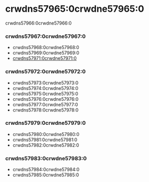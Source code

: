 # crwdns57965:0crwdne57965:0

crwdns57966:0crwdne57966:0

### crwdns57967:0crwdne57967:0

* crwdns57968:0crwdne57968:0
* crwdns57969:0crwdne57969:0
* [crwdns57971:0crwdne57971:0](crwdns57970:0crwdne57970:0)

### crwdns57972:0crwdne57972:0

* crwdns57973:0crwdne57973:0
* crwdns57974:0crwdne57974:0
* crwdns57975:0crwdne57975:0
* crwdns57976:0crwdne57976:0
* crwdns57977:0crwdne57977:0
* crwdns57978:0crwdne57978:0

### crwdns57979:0crwdne57979:0

* crwdns57980:0crwdne57980:0
* crwdns57981:0crwdne57981:0
* crwdns57982:0crwdne57982:0

### crwdns57983:0crwdne57983:0

* crwdns57984:0crwdne57984:0
* crwdns57985:0crwdne57985:0